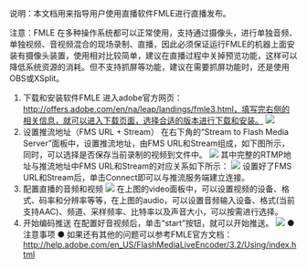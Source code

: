 说明：本文档用来指导用户使用直播软件FMLE进行直播发布。

注意：FMLE 在多种操作系统都可以正常使用，支持通过摄像头，进行单独音频、单独视频、音视频混合的现场录制、直播，因此必须保证运行FMLE的机器上面安装有摄像头装置，使用相对比较简单，建议在直播过程中关掉预览功能，这样可以降低系统资源的消耗。但不支持抓屏等功能，建议在需要抓屏功能时，还是使用OBS或XSplit。
1.	下载和安装软件FMLE
进入adobe官方网页：http://offers.adobe.com/en/na/leap/landings/fmle3.html，填写完右侧的相关信息，就可以进入下载页面，选择合适的版本进行下载和安装。
![](http://imgcache.tcecqpoc.fsphere.cn/image/qzonestyle.gtimg.cn/qzone/vas/opensns/res/img/FMLE-1.png)
2.	设置推流地址（FMS URL + Stream）
在右下角的“Stream to Flash Media Server”面板中，设置推流地址，由FMS URL和Stream组成，如下图所示，同时，可以选择是否保存当前录制的视频到文件中。
![](http://imgcache.tcecqpoc.fsphere.cn/image/qzonestyle.gtimg.cn/qzone/vas/opensns/res/img/FMLE-2.png)
其中完整的RTMP地址与推流地址中FMS URL和Stream的对应关系如下所示：
![](http://imgcache.tcecqpoc.fsphere.cn/image/qzonestyle.gtimg.cn/qzone/vas/opensns/res/img/FMLE-3.png)
设置好了FMS URL和Stream后，单击Connect即可以与推流服务端建立连接。
3.	配置直播的音频和视频
![](http://imgcache.tcecqpoc.fsphere.cn/image/qzonestyle.gtimg.cn/qzone/vas/opensns/res/img/FMLE-4.png)
在上图的video面板中，可以设置视频的设备、格式、码率和分辨率等等，在上图的audio，可以设置音频输入设备、格式(当前支持AAC)、频道、采样频率、比特率以及声音大小，可以按需进行选择。
4.	开始编码推送
在配置好音视频后，单击“start”按钮，就可以开始推送。
![](http://imgcache.tcecqpoc.fsphere.cn/image/qzonestyle.gtimg.cn/qzone/vas/opensns/res/img/FMLE-5.png)
●  注意事项
●  如果还有其他的问题可以参考FMLE官方文档：
    http://help.adobe.com/en_US/FlashMediaLiveEncoder/3.2/Using/index.html